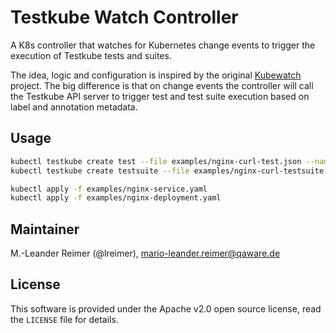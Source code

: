 # Testkube Watch Controller

A K8s controller that watches for Kubernetes change events to trigger the execution of Testkube tests and suites. 

The idea, logic and configuration is inspired by the original
[Kubewatch](https://github.com/robusta-dev/kubewatch) project. The big difference is that
on change events the controller will call the Testkube API server to trigger test and test suite execution based on label and annotation metadata.

## Usage

```bash
kubectl testkube create test --file examples/nginx-curl-test.json --name nginx-curl-test --type "curl/test"
kubectl testkube create testsuite --file examples/nginx-curl-testsuite.json

kubectl apply -f examples/nginx-service.yaml
kubectl apply -f examples/nginx-deployment.yaml
```

## Maintainer

M.-Leander Reimer (@lreimer), <mario-leander.reimer@qaware.de>

## License

This software is provided under the Apache v2.0 open source license, read the `LICENSE`
file for details.
